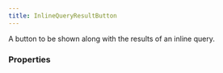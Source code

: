 ```yaml
---
title: InlineQueryResultButton
---
```


A button to be shown along with the results of an inline query.

### Properties



